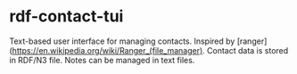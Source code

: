 # rdf-contact-tui

Text-based user interface for managing contacts.
Inspired by [ranger](https://en.wikipedia.org/wiki/Ranger_(file_manager).
Contact data is stored in RDF/N3 file.
Notes can be managed in text files.

